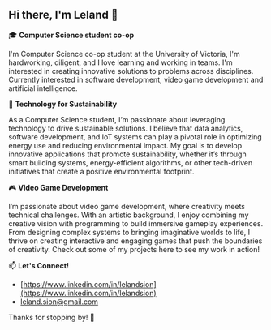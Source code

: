 ## Hi there, I'm Leland 👋

🎓 **Computer Science student co-op**

I'm Computer Science co-op student at the University of Victoria, I'm hardworking, diligent, and I love learning and working in teams. I'm interested in creating innovative solutions to problems across disciplines.  Currently interested in software development, video game development and artificial intelligence. 

🌱 **Technology for Sustainability**

As a Computer Science student, I’m passionate about leveraging technology to drive sustainable solutions. I believe that data analytics, software development, and IoT systems can play a pivotal role in optimizing energy use and reducing environmental impact. My goal is to develop innovative applications that promote sustainability, whether it’s through smart building systems, energy-efficient algorithms, or other tech-driven initiatives that create a positive environmental footprint.

🎮 **Video Game Development**

I’m passionate about video game development, where creativity meets technical challenges. With an artistic background, I enjoy combining my creative vision with programming to build immersive gameplay experiences. From designing complex systems to bringing imaginative worlds to life, I thrive on creating interactive and engaging games that push the boundaries of creativity. Check out some of my projects here to see my work in action!

 📫 **Let's Connect!**
- [https://www.linkedin.com/in/lelandsion](https://www.linkedin.com/in/lelandsion)
- [leland.sion@gmail.com](leland.sion@gmail.com)


<!--
**lelandsion/lelandsion** is a ✨ _special_ ✨ repository because its `README.md` (this file) appears on your GitHub profile.

Here are some ideas to get you started:

- 🔭 I’m currently working on ...
- 🌱 I’m currently learning ...
- 👯 I’m looking to collaborate on ...
- 🤔 I’m looking for help with ...
- 💬 Ask me about ...
- 📫 How to reach me: ...
- 😄 Pronouns: ...
- ⚡ Fun fact: ...
-->

Thanks for stopping by! 🚀
